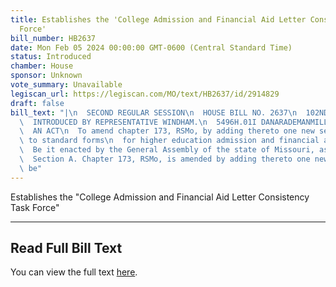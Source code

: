 ```yaml
---
title: Establishes the 'College Admission and Financial Aid Letter Consistency Task
  Force'
bill_number: HB2637
date: Mon Feb 05 2024 00:00:00 GMT-0600 (Central Standard Time)
status: Introduced
chamber: House
sponsor: Unknown
vote_summary: Unavailable
legiscan_url: https://legiscan.com/MO/text/HB2637/id/2914829
draft: false
bill_text: "|\n  SECOND REGULAR SESSION\n  HOUSE BILL NO. 2637\n  102ND GENERAL ASSEMBLY\n\
  \  INTRODUCED BY REPRESENTATIVE WINDHAM.\n  5496H.01I DANARADEMANMILLER,ChiefClerk\n\
  \  AN ACT\n  To amend chapter 173, RSMo, by adding thereto one new section relating\
  \ to standard forms\n  for higher education admission and financial aid letters.\n\
  \  Be it enacted by the General Assembly of the state of Missouri, as follows:\n\
  \  Section A. Chapter 173, RSMo, is amended by adding thereto one new section, to\
  \ be"
---
```

Establishes the "College Admission and Financial Aid Letter Consistency Task Force"

---

## Read Full Bill Text

You can view the full text [here](https://legiscan.com/MO/text/HB2637/id/2914829).

